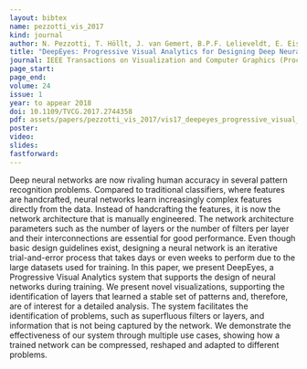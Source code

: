 ```yaml
---
layout: bibtex
name: pezzotti_vis_2017
kind: journal
author: N. Pezzotti, T. Höllt, J. van Gemert, B.P.F. Lelieveldt, E. Eisemann, and A. Vilanova
title: "DeepEyes: Progressive Visual Analytics for Designing Deep Neural Networks"
journal: IEEE Transactions on Visualization and Computer Graphics (Proceedings of IEEE VAST 2017)
page_start:
page_end:
volume: 24
issue: 1
year: to appear 2018
doi: 10.1109/TVCG.2017.2744358
pdf: assets/papers/pezzotti_vis_2017/vis17_deepeyes_progressive_visual_analytics_for_designing_deep_neural_networks.pdf
poster:
video:
slides:
fastforward:
---
```

Deep neural networks are now rivaling human accuracy in several pattern recognition problems. Compared to traditional classifiers, where features are handcrafted, neural networks learn increasingly complex features directly from the data. Instead of handcrafting the features, it is now the network architecture that is manually engineered. The network architecture parameters such as the number of layers or the number of filters per layer and their interconnections are essential for good performance. Even though basic design guidelines exist, designing a neural network is an iterative trial-and-error process that takes days or even weeks to perform due to the large datasets used for training. In this paper, we present DeepEyes, a Progressive Visual Analytics system that supports the design of neural networks during training. We present novel visualizations, supporting the identification of layers that learned a stable set of patterns and, therefore, are of interest for a detailed analysis. The system facilitates the identification of problems, such as superfluous filters or layers, and information that is not being captured by the network. We demonstrate the effectiveness of our system through multiple use cases, showing how a trained network can be compressed, reshaped and adapted to different problems.
